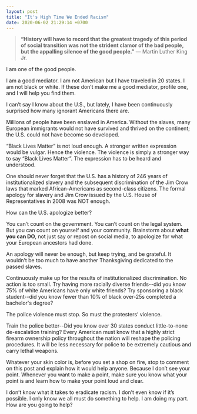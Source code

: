 ```yaml
---
layout: post
title: "It's High Time We Ended Racism"
date: 2020-06-02 21:29:14 +0700
---
```


> **“History will have to record that the greatest tragedy of this period of social transition was not the strident clamor of the bad people, but the appalling silence of the good people.”** ― Martin Luther King Jr.

I am one of the good people.

I am a good mediator. I am not American but I have traveled in 20 states. I am not black or white. If these don’t make me a good mediator, profile one, and I will help you find them.

I can’t say I know about the U.S., but lately, I have been continuously surprised how many ignorant Americans there are.

Millions of people have been enslaved in America. Without the slaves, many European immigrants would not have survived and thrived on the continent; the U.S. could not have become so developed.

“Black Lives Matter” is not loud enough. A stronger written expression would be vulgar. Hence the violence. The violence is simply a stronger way to say “Black Lives Matter”. The expression has to be heard and understood.

One should never forget that the U.S. has a history of 246 years of institutionalized slavery and the subsequent discrimination of the Jim Crow laws that marked African-Americans as second-class citizens. The formal apology for slavery and Jim Crow issued by the U.S. House of Representatives in 2008 was NOT enough.

How can the U.S. apologize better?

You can’t count on the government. You can’t count on the legal system. But you can count on yourself and your community. Brainstorm about **what you can DO**, not just say or repost on social media, to apologize for what your European ancestors had done.

An apology will never be enough, but keep trying, and be grateful. It wouldn’t be too much to have another Thanksgiving dedicated to the passed slaves.

Continuously make up for the results of institutionalized discrimination. No action is too small. Try having more racially diverse friends--did you know 75% of white Americans have only white friends? Try sponsoring a black student--did you know fewer than 10% of black over-25s completed a bachelor's degree?

The police violence must stop. So must the protesters’ violence.

Train the police better--Did you know over 30 states conduct little-to-none de-escalation training? Every American must know that a highly strict firearm ownership policy throughout the nation will reshape the policing procedures. It will be less necessary for police to be extremely cautious and carry lethal weapons.

Whatever your skin color is, before you set a shop on fire, stop to comment on this post and explain how it would help anyone. Because I don’t see your point. Whenever you want to make a point, make sure you know what your point is and learn how to make your point loud and clear.

I don’t know what it takes to eradicate racism. I don’t even know if it’s possible. I only know we all must do something to help. I am doing my part. How are you going to help?
